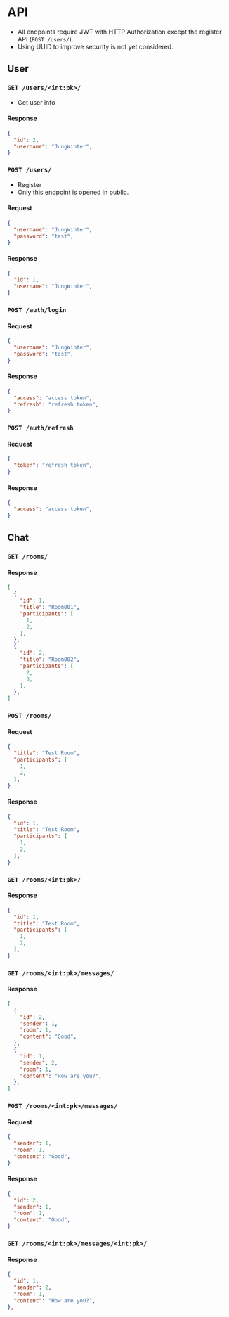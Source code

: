 # API

- All endpoints require JWT with HTTP Authorization except the register API (`POST /users/`).
- Using UUID to improve security is not yet considered.

## User

### `GET /users/<int:pk>/`

- Get user info

#### Response

```json
{
  "id": 2,
  "username": "JungWinter",
}
```

### `POST /users/`

- Register
- Only this endpoint is opened in public.

#### Request

```json
{
  "username": "JungWinter",
  "password": "test",
}
```

#### Response

```json
{
  "id": 1,
  "username": "JungWinter",
}
```

### `POST /auth/login`

#### Request

```json
{
  "username": "JungWinter",
  "password": "test",
}
```

#### Response

```json
{
  "access": "access token",
  "refresh": "refresh token",
}
```

### `POST /auth/refresh`

#### Request

```json
{
  "token": "refresh token",
}
```

#### Response

```json
{
  "access": "access token",
}
```

## Chat

### `GET /rooms/`

#### Response

```json
[
  {
    "id": 1,
    "title": "Room001",
    "participants": [
      1,
      2,
    ],
  },
  {
    "id": 2,
    "title": "Room002",
    "participants": [
      2,
      3,
    ],
  },
]
```

### `POST /rooms/`

#### Request

```json
{
  "title": "Test Room",
  "participants": [
    1,
    2,
  ],
}
```

#### Response

```json
{
  "id": 1,
  "title": "Test Room",
  "participants": [
    1,
    2,
  ],
}
```

### `GET /rooms/<int:pk>/`

#### Response

```json
{
  "id": 1,
  "title": "Test Room",
  "participants": [
    1,
    2,
  ],
}
```

### `GET /rooms/<int:pk>/messages/`

#### Response

```json
[
  {
    "id": 2,
    "sender": 1,
    "room": 1,
    "content": "Good",
  },
  {
    "id": 1,
    "sender": 2,
    "room": 1,
    "content": "How are you?",
  },
]
```

### `POST /rooms/<int:pk>/messages/`

#### Request

```json
{
  "sender": 1,
  "room": 1,
  "content": "Good",
}
```

#### Response

```json
{
  "id": 2,
  "sender": 1,
  "room": 1,
  "content": "Good",
}
```

### `GET /rooms/<int:pk>/messages/<int:pk>/`

#### Response

```json
{
  "id": 1,
  "sender": 2,
  "room": 1,
  "content": "How are you?",
},
```
